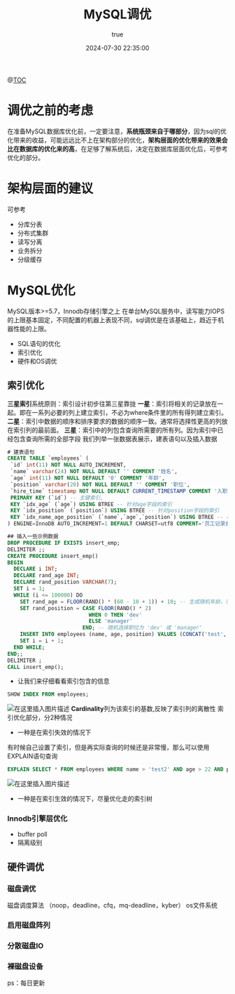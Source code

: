 ﻿---
title: MySQL调优
permalink: /pages/hd004/
titleTag: 原创
categories: 
  - 个人博客
  - 技术分享
  - 数据库
  - MySQL
tags: 
  - 数据库
  - MySQL
author: 
  name: 刘某
  link: https://github.com/1208340028
date: 2024-07-30 22:35:00
---

@[TOC](MySQL优化专题)

# 调优之前的考虑

在准备MySQL数据库优化前，一定要注意，**系统瓶颈来自于哪部分**，因为sql的优化带来的收益，可能远远比不上在架构部分的优化，**架构层面的优化带来的效果会比在数据库的优化来的高**，在足够了解系统后，决定在数据库层面优化后，可参考优化的部分。
# 架构层面的建议
可参考
 - 分库分表
 - 分布式集群
 - 读写分离
 - 业务拆分
 - 分级缓存
# MySQL优化
MySQL版本>=5.7，Innodb存储引擎之上
在单台MySQL服务中，读写能力IOPS的上限基本固定，不同配置的机器上表现不同，sql调优是在该基础上，趋近于机器性能的上限。
 - SQL语句的优化
 - 索引优化
 - 硬件和OS调优
## 索引优化
**三星索引**系统原则：索引设计初步往第三星靠拢
**一星**：索引将相关的记录放在一起。即在一系列必要的列上建立索引，不必为where条件里的所有得列建立索引。
**二星**：索引中数据的顺序和排序要求的数据的顺序一致。通常将选择性更高的列放在索引列的最前面。
**三星**：索引中的列包含查询所需要的所有列。因为索引中已经包含查询所需的全部字段
我们列举一张数据表展示，建表语句以及插入数据

```sql
# 建表语句
CREATE TABLE `employees` (
 `id` int(11) NOT NULL AUTO_INCREMENT,
 `name` varchar(24) NOT NULL DEFAULT '' COMMENT '姓名',
 `age` int(11) NOT NULL DEFAULT '0' COMMENT '年龄',
 `position` varchar(20) NOT NULL DEFAULT '' COMMENT '职位',
 `hire_time` timestamp NOT NULL DEFAULT CURRENT_TIMESTAMP COMMENT '入职时间',
 PRIMARY KEY (`id`) -- 主键索引,
 KEY `idx_age` (`age`) USING BTREE -- 针对age字段的索引
 KEY `idx_position` (`position`) USING BTREE -- 针对position字段的索引
 KEY `idx_name_age_position` (`name`,`age`,`position`) USING BTREE -- 联合索引
) ENGINE=InnoDB AUTO_INCREMENT=1 DEFAULT CHARSET=utf8 COMMENT='员工记录表';

## 插入一些示例数据
DROP PROCEDURE IF EXISTS insert_emp;
DELIMITER ;;
CREATE PROCEDURE insert_emp()
BEGIN
  DECLARE i INT;
  DECLARE rand_age INT;
  DECLARE rand_position VARCHAR(7);
  SET i = 1;
  WHILE (i <= 100000) DO
    SET rand_age = FLOOR(RAND() * (60 - 10 + 1)) + 10; -- 生成随机年龄，范围在10到60之间
    SET rand_position = CASE FLOOR(RAND() * 2)
                          WHEN 0 THEN 'dev'
                          ELSE 'manager'
                        END; -- 随机选择职位为 'dev' 或 'manager'
    INSERT INTO employees (name, age, position) VALUES (CONCAT('test', i), rand_age, rand_position);
    SET i = i + 1;
  END WHILE;
END;;
DELIMITER ;
CALL insert_emp();
```

 - 让我们来仔细看看索引包含的信息
 ```sql
 SHOW INDEX FROM employees;
 ```
![在这里插入图片描述](https://i-blog.csdnimg.cn/blog_migrate/ee023f7e1ca6c811c3acad1da9ab40a5.jpeg)
**Cardinality**列为该索引的基数,反映了索引列的离散性
索引优化部分，分2种情况 

 - 一种是在索引失效的情况下

有时候自己设置了索引，但是再实际查询的时候还是非常慢，那么可以使用EXPLAIN语句查询
```sql
EXPLAIN SELECT * FROM employees WHERE name > 'test2' AND age > 22 AND position ='dev';
```
![在这里插入图片描述](https://i-blog.csdnimg.cn/blog_migrate/b4b03468d103d5ab7a2b09ca14f9fc98.png)



 - 一种是在索引生效的情况下，尽量优化走的索引树

### Innodb引擎层优化

 - buffer poll
 - 隔离级别

## 硬件调优
### 磁盘调优
磁盘调度算法 （noop，deadline，cfq，mq-deadline，kyber）
os文件系统
### 启用磁盘阵列
### 分散磁盘IO
### 裸磁盘设备

ps：每日更新

